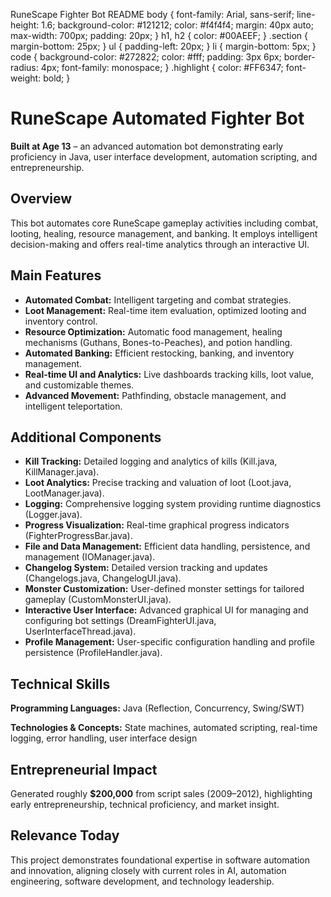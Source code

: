  RuneScape Fighter Bot README body { font-family: Arial, sans-serif; line-height: 1.6; background-color: #121212; color: #f4f4f4; margin: 40px auto; max-width: 700px; padding: 20px; } h1, h2 { color: #00AEEF; } .section { margin-bottom: 25px; } ul { padding-left: 20px; } li { margin-bottom: 5px; } code { background-color: #272822; color: #fff; padding: 3px 6px; border-radius: 4px; font-family: monospace; } .highlight { color: #FF6347; font-weight: bold; }

RuneScape Automated Fighter Bot
===============================

**Built at Age 13** – an advanced automation bot demonstrating early proficiency in Java, user interface development, automation scripting, and entrepreneurship.

Overview
--------

This bot automates core RuneScape gameplay activities including combat, looting, healing, resource management, and banking. It employs intelligent decision-making and offers real-time analytics through an interactive UI.

Main Features
-------------

*   **Automated Combat:** Intelligent targeting and combat strategies.
*   **Loot Management:** Real-time item evaluation, optimized looting and inventory control.
*   **Resource Optimization:** Automatic food management, healing mechanisms (Guthans, Bones-to-Peaches), and potion handling.
*   **Automated Banking:** Efficient restocking, banking, and inventory management.
*   **Real-time UI and Analytics:** Live dashboards tracking kills, loot value, and customizable themes.
*   **Advanced Movement:** Pathfinding, obstacle management, and intelligent teleportation.

Additional Components
---------------------

*   **Kill Tracking:** Detailed logging and analytics of kills (Kill.java, KillManager.java).
*   **Loot Analytics:** Precise tracking and valuation of loot (Loot.java, LootManager.java).
*   **Logging:** Comprehensive logging system providing runtime diagnostics (Logger.java).
*   **Progress Visualization:** Real-time graphical progress indicators (FighterProgressBar.java).
*   **File and Data Management:** Efficient data handling, persistence, and management (IOManager.java).
*   **Changelog System:** Detailed version tracking and updates (Changelogs.java, ChangelogUI.java).
*   **Monster Customization:** User-defined monster settings for tailored gameplay (CustomMonsterUI.java).
*   **Interactive User Interface:** Advanced graphical UI for managing and configuring bot settings (DreamFighterUI.java, UserInterfaceThread.java).
*   **Profile Management:** User-specific configuration handling and profile persistence (ProfileHandler.java).

Technical Skills
----------------

**Programming Languages:** Java (Reflection, Concurrency, Swing/SWT)

**Technologies & Concepts:** State machines, automated scripting, real-time logging, error handling, user interface design

Entrepreneurial Impact
----------------------

Generated roughly **$200,000** from script sales (2009–2012), highlighting early entrepreneurship, technical proficiency, and market insight.

Relevance Today
---------------

This project demonstrates foundational expertise in software automation and innovation, aligning closely with current roles in AI, automation engineering, software development, and technology leadership.
